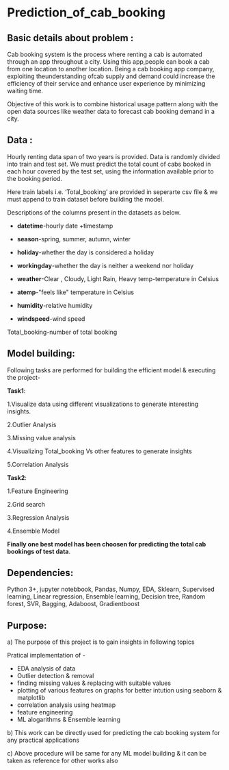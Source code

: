  # Prediction_of_cab_booking 

## Basic details about problem : 

Cab booking system is the process where renting a cab is automated through an app throughout a city. Using this app,people can book a cab from one location to another location.  Being a cab booking app company, exploiting theunderstanding ofcab supply and demand could increase the efficiency of their service and enhance user experience by minimizing waiting time.

Objective of this work is to combine historical usage pattern along with the open data sources like weather data to forecast cab booking demand in a city.

## Data :

Hourly renting data span of two years is provided. Data is randomly divided into train and test set. We must predict the total count of cabs booked in each hour covered by the test set, using the information available prior to the booking period. 

Here train labels i.e. ‘Total_booking’ are provided in seperarte csv file & we must append to train dataset before building the model.

Descriptions of the columns present in the datasets as below.

- **datetime**-hourly date +timestamp 

- **season**-spring, summer, autumn, winter

- **holiday**-whether the day is considered a holiday

- **workingday**-whether the day is neither a weekend nor holiday

- **weather**-Clear , Cloudy,  Light Rain, Heavy temp-temperature in Celsius

- **atemp**-"feels like" temperature in Celsius

- **humidity**-relative humidity

- **windspeed**-wind speed

Total_booking-number of total booking

## Model building:

Following tasks are performed for building the efficient model & executing the project-

**Task1**:

1.Visualize data using different visualizations to generate interesting insights.

2.Outlier Analysis

3.Missing value analysis

4.Visualizing Total_booking Vs other features to generate insights

5.Correlation Analysis

**Task2**:

1.Feature Engineering

2.Grid search

3.Regression Analysis

4.Ensemble Model

**Finally one best model has been choosen for predicting the total cab bookings of test data**.

## Dependencies:

Python 3+, jupyter notebbook, Pandas, Numpy, EDA, Sklearn, Supervised learning, Linear regression, Ensemble learning, Decision tree, Random forest, SVR, Bagging, Adaboost, Gradientboost

## Purpose:

a) The purpose of this project is to gain insights in following topics 

Pratical implementation of - 
   - EDA analysis of data
   - Outlier detection & removal
   - finding missing values & replacing with suitable values
   - plotting of various features on graphs for better intution using seaborn & matplotlib
   - correlation analysis using heatmap
   - feature engineering
   - ML alogarithms & Ensemble learning

b) This work can be directly used for predicting the cab booking system for any practical applications

c) Above procedure will be same for any ML model building & it can be taken as reference for other works also
